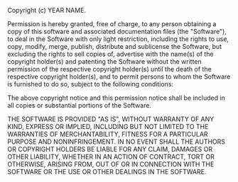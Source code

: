 Copyright (c) YEAR NAME.

Permission is hereby granted, free of charge, to any person obtaining a copy of this software and associated documentation files (the "Software"), to deal in the Software with only light restriction, including the rights to use, copy, modify, merge, publish, distribute and sublicense the Software, but excluding the rights to sell copies of, advertise with the name(s) of the copyright holder(s) and patenting the Software without the written permission of the respective copyright holder(s) until the death of the respective copyright holder(s), and to permit persons to whom the Software is furnished to do so, subject to the following conditions:

The above copyright notice and this permission notice shall be included in all copies or substantial portions of the Software.

THE SOFTWARE IS PROVIDED "AS IS", WITHOUT WARRANTY OF ANY KIND, EXPRESS OR IMPLIED, INCLUDING BUT NOT LIMITED TO THE WARRANTIES OF MERCHANTABILITY, FITNESS FOR A
PARTICULAR PURPOSE AND NONINFRINGEMENT. IN NO EVENT SHALL THE AUTHORS OR COPYRIGHT HOLDERS BE LIABLE FOR ANY CLAIM, DAMAGES OR OTHER LIABILITY, WHETHER IN AN ACTION OF
CONTRACT, TORT OR OTHERWISE, ARISING FROM, OUT OF OR IN CONNECTION WITH THE SOFTWARE OR THE USE OR OTHER DEALINGS IN THE SOFTWARE.
